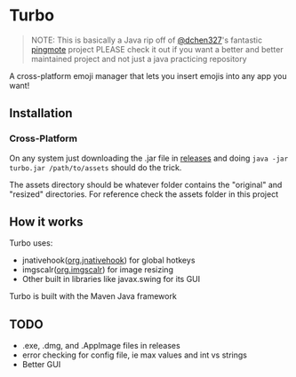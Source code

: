 # Turbo
> NOTE: This is basically a Java rip off of [@dchen327](https://github.com/dchen327)'s fantastic [pingmote](https://github.com/dchen327/pingmote) project
> PLEASE check it out if you want a better and better maintained project and not just a java practicing repository

A cross-platform emoji manager that lets you insert emojis into any app you want!

## Installation

### Cross-Platform
On any system just downloading the .jar file in [releases]() and doing `java -jar turbo.jar /path/to/assets` should do the trick.

The assets directory should be whatever folder contains the "original" and "resized" directories. For reference check the assets folder in this project

## How it works
Turbo uses:
- jnativehook([org.jnativehook](https://github.com/kwhat/jnativehook)) for global hotkeys
- imgscalr([org.imgscalr](https://github.com/rkalla/imgscalr)) for image resizing
- Other built in libraries like javax.swing for its GUI

Turbo is built with the Maven Java framework

## TODO
- .exe, .dmg, and .AppImage files in releases
- error checking for config file, ie max values and int vs strings
- Better GUI
